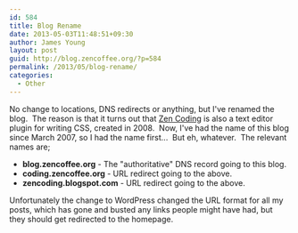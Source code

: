 ```yaml
---
id: 584
title: Blog Rename
date: 2013-05-03T11:48:51+09:30
author: James Young
layout: post
guid: http://blog.zencoffee.org/?p=584
permalink: /2013/05/blog-rename/
categories:
  - Other
---
```

No change to locations, DNS redirects or anything, but I've renamed the blog.  The reason is that it turns out that [Zen Coding](http://en.wikipedia.org/wiki/Zen_Coding) is also a text editor plugin for writing CSS, created in 2008.  Now, I've had the name of this blog since March 2007, so I had the name first...  But eh, whatever.  The relevant names are;

  * **blog.zencoffee.org** - The "authoritative" DNS record going to this blog.
  * **coding.zencoffee.org** - URL redirect going to the above.
  * **zencoding.blogspot.com** - URL redirect going to the above.

Unfortunately the change to WordPress changed the URL format for all my posts, which has gone and busted any links people might have had, but they should get redirected to the homepage.